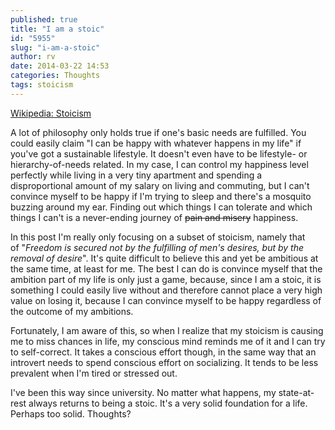 ```yaml
---
published: true
title: "I am a stoic"
id: "5955"
slug: "i-am-a-stoic"
author: rv
date: 2014-03-22 14:53
categories: Thoughts
tags: stoicism
---
```

<a href="https://en.wikipedia.org/wiki/Stoicism" target="_blank">Wikipedia: Stoicism</a>

A lot of philosophy only holds true if one's basic needs are fulfilled. You could easily claim "I can be happy with whatever happens in my life" if you've got a sustainable lifestyle. It doesn't even have to be lifestyle- or hierarchy-of-needs related. In my case, I can control my happiness level perfectly while living in a very tiny apartment and spending a disproportional amount of my salary on living and commuting, but I can't convince myself to be happy if I'm trying to sleep and there's a mosquito buzzing around my ear. Finding out which things I can tolerate and which things I can't is a never-ending journey of <del>pain and misery</del> happiness.

In this post I'm really only focusing on a subset of stoicism, namely that of "<em>Freedom is secured not by the fulfilling of men's desires, but by the removal of desire</em>". It's quite difficult to believe this and yet be ambitious at the same time, at least for me. The best I can do is convince myself that the ambition part of my life is only just a game, because, since I am a stoic, it is something I could easily live without and therefore cannot place a very high value on losing it, because I can convince myself to be happy regardless of the outcome of my ambitions.

Fortunately, I am aware of this, so when I realize that my stoicism is causing me to miss chances in life, my conscious mind reminds me of it and I can try to self-correct. It takes a conscious effort though, in the same way that an introvert needs to spend conscious effort on socializing. It tends to be less prevalent when I'm tired or stressed out.

I've been this way since university. No matter what happens, my state-at-rest always returns to being a stoic. It's a very solid foundation for a life. Perhaps too solid. Thoughts?